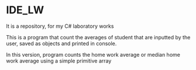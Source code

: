 # IDE_LW
It is a repository, for my C# laboratory works

This is a program that count the averages of student that are inputted by the user, 
saved as objects and printed in console.

In this version, program counts the home work average
or median home work average using a simple primitive array
